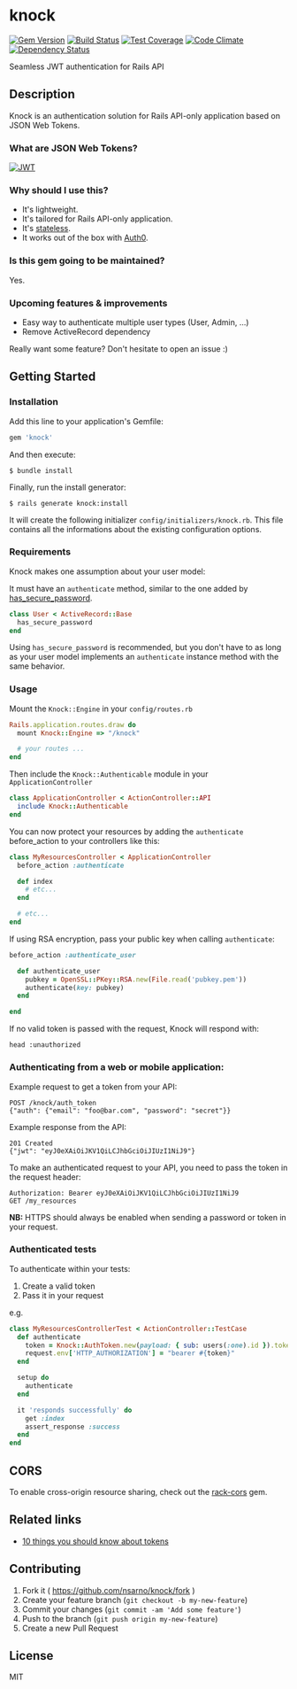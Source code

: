 # knock
[![Gem Version](https://badge.fury.io/rb/knock.svg)](http://badge.fury.io/rb/knock)
[![Build Status](https://travis-ci.org/nsarno/knock.svg)](https://travis-ci.org/nsarno/knock)
[![Test Coverage](https://codeclimate.com/github/nsarno/knock/badges/coverage.svg)](https://codeclimate.com/github/nsarno/knock/coverage)
[![Code Climate](https://codeclimate.com/github/nsarno/knock/badges/gpa.svg)](https://codeclimate.com/github/nsarno/knock)
[![Dependency Status](https://gemnasium.com/nsarno/knock.svg)](https://gemnasium.com/nsarno/knock)

Seamless JWT authentication for Rails API

## Description

Knock is an authentication solution for Rails API-only application based on JSON Web Tokens.

### What are JSON Web Tokens?

[![JWT](http://jwt.io/assets/badge.svg)](http://jwt.io/)

### Why should I use this?

- It's lightweight.
- It's tailored for Rails API-only application.
- It's [stateless](https://en.wikipedia.org/wiki/Representational_state_transfer#Stateless).
- It works out of the box with [Auth0](https://auth0.com/docs/server-apis/rails).

### Is this gem going to be maintained?

Yes.

### Upcoming features & improvements

- Easy way to authenticate multiple user types (User, Admin, ...)
- Remove ActiveRecord dependency

Really want some feature? Don't hesitate to open an issue :)

## Getting Started

### Installation

Add this line to your application's Gemfile:

```ruby
gem 'knock'
```

And then execute:

    $ bundle install

Finally, run the install generator:

    $ rails generate knock:install

It will create the following initializer `config/initializers/knock.rb`.
This file contains all the informations about the existing configuration options.

### Requirements

Knock makes one assumption about your user model:

It must have an `authenticate` method, similar to the one added by [has_secure_password](http://api.rubyonrails.org/classes/ActiveModel/SecurePassword/ClassMethods.html#method-i-has_secure_password).

```ruby
class User < ActiveRecord::Base
  has_secure_password
end
```

Using `has_secure_password` is recommended, but you don't have to as long as your user model implements an `authenticate` instance method with the same behavior.

### Usage

Mount the `Knock::Engine` in your `config/routes.rb`

```ruby
Rails.application.routes.draw do
  mount Knock::Engine => "/knock"

  # your routes ...
end
```

Then include the `Knock::Authenticable` module in your `ApplicationController`

```ruby
class ApplicationController < ActionController::API
  include Knock::Authenticable
end
```

You can now protect your resources by adding the `authenticate` before_action
to your controllers like this:

```ruby
class MyResourcesController < ApplicationController
  before_action :authenticate

  def index
    # etc...
  end

  # etc...
end
```

If using RSA encryption, pass your public key when calling `authenticate`:

```ruby
before_action :authenticate_user

  def authenticate_user
    pubkey = OpenSSL::PKey::RSA.new(File.read('pubkey.pem'))
    authenticate(key: pubkey)
  end

end
```

If no valid token is passed with the request, Knock will respond with:

```
head :unauthorized
```

### Authenticating from a web or mobile application:

Example request to get a token from your API:
```
POST /knock/auth_token
{"auth": {"email": "foo@bar.com", "password": "secret"}}
```

Example response from the API:
```
201 Created
{"jwt": "eyJ0eXAiOiJKV1QiLCJhbGciOiJIUzI1NiJ9"}
```

To make an authenticated request to your API, you need to pass the token in the request header:
```
Authorization: Bearer eyJ0eXAiOiJKV1QiLCJhbGciOiJIUzI1NiJ9
GET /my_resources
```

**NB:** HTTPS should always be enabled when sending a password or token in your request.

### Authenticated tests

To authenticate within your tests:

1. Create a valid token
2. Pass it in your request

e.g.

```ruby
class MyResourcesControllerTest < ActionController::TestCase
  def authenticate
    token = Knock::AuthToken.new(payload: { sub: users(:one).id }).token
    request.env['HTTP_AUTHORIZATION'] = "bearer #{token}"
  end

  setup do
    authenticate
  end

  it 'responds successfully' do
    get :index
    assert_response :success
  end
end
```

## CORS

To enable cross-origin resource sharing, check out the [rack-cors](https://github.com/cyu/rack-cors) gem.

## Related links

- [10 things you should know about tokens](https://auth0.com/blog/2014/01/27/ten-things-you-should-know-about-tokens-and-cookies/)

## Contributing

1. Fork it ( https://github.com/nsarno/knock/fork )
2. Create your feature branch (`git checkout -b my-new-feature`)
3. Commit your changes (`git commit -am 'Add some feature'`)
4. Push to the branch (`git push origin my-new-feature`)
5. Create a new Pull Request

## License

MIT